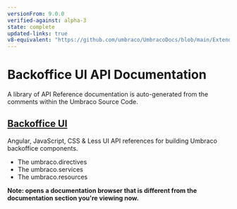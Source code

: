 ```yaml
---
versionFrom: 9.0.0
verified-against: alpha-3
state: complete
updated-links: true
v8-equivalent: "https://github.com/umbraco/UmbracoDocs/blob/main/Extending/Backoffice-UI-API-Documentation/index.md"
---
```


# Backoffice UI API Documentation

A library of API Reference documentation is auto-generated from the comments within the Umbraco Source Code.

## [Backoffice UI](https://apidocs.umbraco.com/v9/ui)

Angular, JavaScript, CSS & Less UI API references for building Umbraco backoffice components.

- The umbraco.directives
- The umbraco.services
- The umbraco.resources

__Note: opens a documentation browser that is different from the documentation section you're viewing now.__
